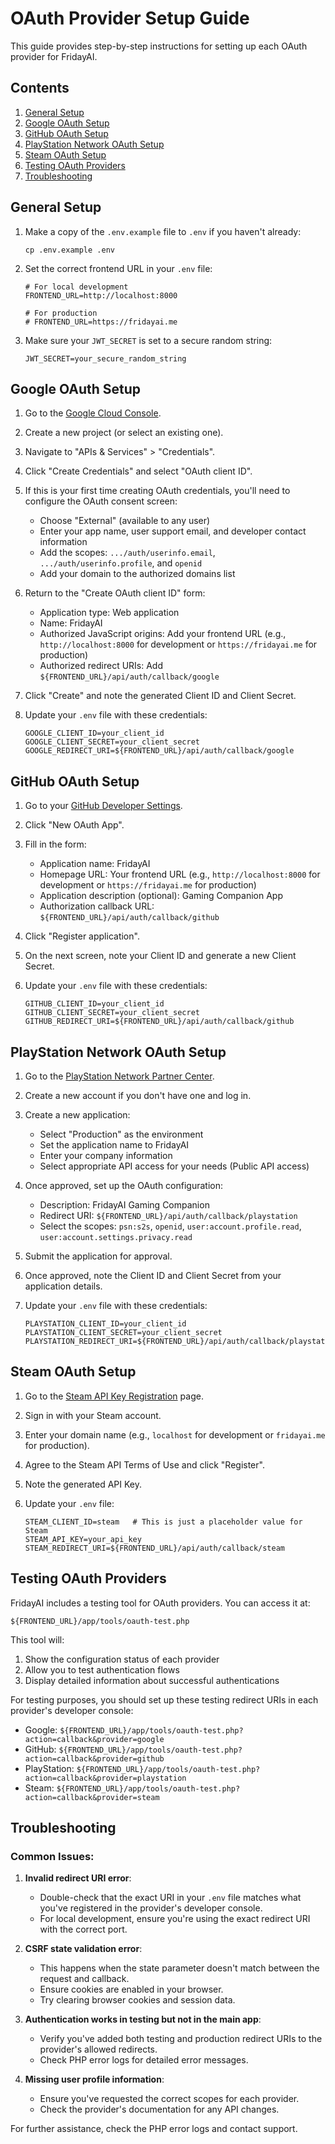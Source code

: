 # OAuth Provider Setup Guide

This guide provides step-by-step instructions for setting up each OAuth provider for FridayAI.

## Contents
1. [General Setup](#general-setup)
2. [Google OAuth Setup](#google-oauth-setup)
3. [GitHub OAuth Setup](#github-oauth-setup)
4. [PlayStation Network OAuth Setup](#playstation-network-oauth-setup)
5. [Steam OAuth Setup](#steam-oauth-setup)
6. [Testing OAuth Providers](#testing-oauth-providers)
7. [Troubleshooting](#troubleshooting)

## General Setup

1. Make a copy of the `.env.example` file to `.env` if you haven't already:
   ```
   cp .env.example .env
   ```

2. Set the correct frontend URL in your `.env` file:
   ```
   # For local development
   FRONTEND_URL=http://localhost:8000

   # For production
   # FRONTEND_URL=https://fridayai.me
   ```

3. Make sure your `JWT_SECRET` is set to a secure random string:
   ```
   JWT_SECRET=your_secure_random_string
   ```

## Google OAuth Setup

1. Go to the [Google Cloud Console](https://console.cloud.google.com/).

2. Create a new project (or select an existing one).

3. Navigate to "APIs & Services" > "Credentials".

4. Click "Create Credentials" and select "OAuth client ID".

5. If this is your first time creating OAuth credentials, you'll need to configure the OAuth consent screen:
   - Choose "External" (available to any user)
   - Enter your app name, user support email, and developer contact information
   - Add the scopes: `.../auth/userinfo.email`, `.../auth/userinfo.profile`, and `openid`
   - Add your domain to the authorized domains list

6. Return to the "Create OAuth client ID" form:
   - Application type: Web application
   - Name: FridayAI
   - Authorized JavaScript origins: Add your frontend URL (e.g., `http://localhost:8000` for development or `https://fridayai.me` for production)
   - Authorized redirect URIs: Add `${FRONTEND_URL}/api/auth/callback/google`

7. Click "Create" and note the generated Client ID and Client Secret.

8. Update your `.env` file with these credentials:
   ```
   GOOGLE_CLIENT_ID=your_client_id
   GOOGLE_CLIENT_SECRET=your_client_secret
   GOOGLE_REDIRECT_URI=${FRONTEND_URL}/api/auth/callback/google
   ```

## GitHub OAuth Setup

1. Go to your [GitHub Developer Settings](https://github.com/settings/developers).

2. Click "New OAuth App".

3. Fill in the form:
   - Application name: FridayAI
   - Homepage URL: Your frontend URL (e.g., `http://localhost:8000` for development or `https://fridayai.me` for production)
   - Application description (optional): Gaming Companion App
   - Authorization callback URL: `${FRONTEND_URL}/api/auth/callback/github`

4. Click "Register application".

5. On the next screen, note your Client ID and generate a new Client Secret.

6. Update your `.env` file with these credentials:
   ```
   GITHUB_CLIENT_ID=your_client_id
   GITHUB_CLIENT_SECRET=your_client_secret
   GITHUB_REDIRECT_URI=${FRONTEND_URL}/api/auth/callback/github
   ```

## PlayStation Network OAuth Setup

1. Go to the [PlayStation Network Partner Center](https://partners.api.playstation.com/).

2. Create a new account if you don't have one and log in.

3. Create a new application:
   - Select "Production" as the environment
   - Set the application name to FridayAI
   - Enter your company information
   - Select appropriate API access for your needs (Public API access)

4. Once approved, set up the OAuth configuration:
   - Description: FridayAI Gaming Companion
   - Redirect URI: `${FRONTEND_URL}/api/auth/callback/playstation`
   - Select the scopes: `psn:s2s`, `openid`, `user:account.profile.read`, `user:account.settings.privacy.read`

5. Submit the application for approval.

6. Once approved, note the Client ID and Client Secret from your application details.

7. Update your `.env` file with these credentials:
   ```
   PLAYSTATION_CLIENT_ID=your_client_id
   PLAYSTATION_CLIENT_SECRET=your_client_secret
   PLAYSTATION_REDIRECT_URI=${FRONTEND_URL}/api/auth/callback/playstation
   ```

## Steam OAuth Setup

1. Go to the [Steam API Key Registration](https://steamcommunity.com/dev/apikey) page.

2. Sign in with your Steam account.

3. Enter your domain name (e.g., `localhost` for development or `fridayai.me` for production).

4. Agree to the Steam API Terms of Use and click "Register".

5. Note the generated API Key.

6. Update your `.env` file:
   ```
   STEAM_CLIENT_ID=steam   # This is just a placeholder value for Steam
   STEAM_API_KEY=your_api_key
   STEAM_REDIRECT_URI=${FRONTEND_URL}/api/auth/callback/steam
   ```

## Testing OAuth Providers

FridayAI includes a testing tool for OAuth providers. You can access it at:

```
${FRONTEND_URL}/app/tools/oauth-test.php
```

This tool will:
1. Show the configuration status of each provider
2. Allow you to test authentication flows
3. Display detailed information about successful authentications

For testing purposes, you should set up these testing redirect URIs in each provider's developer console:

- Google: `${FRONTEND_URL}/app/tools/oauth-test.php?action=callback&provider=google`
- GitHub: `${FRONTEND_URL}/app/tools/oauth-test.php?action=callback&provider=github`
- PlayStation: `${FRONTEND_URL}/app/tools/oauth-test.php?action=callback&provider=playstation`
- Steam: `${FRONTEND_URL}/app/tools/oauth-test.php?action=callback&provider=steam`

## Troubleshooting

### Common Issues:

1. **Invalid redirect URI error**:
   - Double-check that the exact URI in your `.env` file matches what you've registered in the provider's developer console.
   - For local development, ensure you're using the exact redirect URI with the correct port.

2. **CSRF state validation error**:
   - This happens when the state parameter doesn't match between the request and callback.
   - Ensure cookies are enabled in your browser.
   - Try clearing browser cookies and session data.

3. **Authentication works in testing but not in the main app**:
   - Verify you've added both testing and production redirect URIs to the provider's allowed redirects.
   - Check PHP error logs for detailed error messages.

4. **Missing user profile information**:
   - Ensure you've requested the correct scopes for each provider.
   - Check the provider's documentation for any API changes.

For further assistance, check the PHP error logs and contact support.
